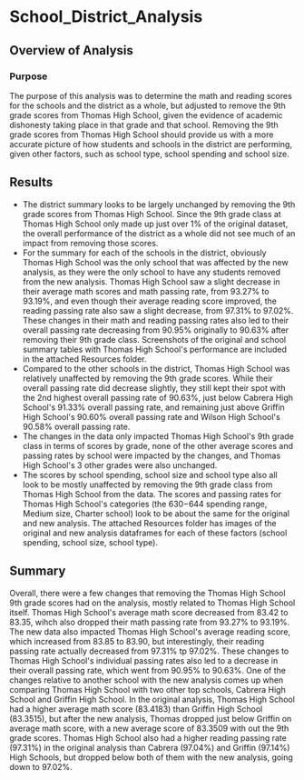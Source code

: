 # School_District_Analysis
## Overview of Analysis
### Purpose
The purpose of this analysis was to determine the math and reading scores for the schools and the district as a whole, but adjusted to remove the 9th grade scores from Thomas High School, given the evidence of academic dishonesty taking place in that grade and that school. Removing the 9th grade scores from Thomas High School should provide us with a more accurate picture of how students and schools in the district are performing, given other factors, such as school type, school spending and school size.
## Results
- The district summary looks to be largely unchanged by removing the 9th grade scores from Thomas High School. Since the 9th grade class at Thomas High School only made up just over 1% of the original dataset, the overall performance of the district as a whole did not see much of an impact from removing those scores.
- For the summary for each of the schools in the district, obviously Thomas High School was the only school that was affected by the new analysis, as they were the only school to have any students removed from the new analysis. Thomas High School saw a slight decrease in their average math scores and math passing rate, from 93.27% to 93.19%, and even though their average reading score improved, the reading passing rate also saw a slight decrease, from 97.31% to 97.02%. These changes in their math and reading passing rates also led to their overall passing rate decreasing from 90.95% originally to 90.63% after removing their 9th grade class. Screenshots of the original and school summary tables with Thomas High School's performance are included in the attached Resources folder.
- Compared to the other schools in the district, Thomas High School was relatively unaffected by removing the 9th grade scores. While their overall passing rate did decrease slightly, they still kept their spot with the 2nd highest overall passing rate of 90.63%, just below Cabrera High School's 91.33% overall passing rate, and remaining just above Griffin High School's 90.60% overall passing rate and Wilson High School's 90.58% overall passing rate.
- The changes in the data only impacted Thomas High School's 9th grade class in terms of scores by grade, none of the other average scores and passing rates by school were impacted by the changes, and Thomas High School's 3 other grades were also unchanged.
- The scores by school spending, school size and school type also all look to be mostly unaffected by removing the 9th grade class from Thomas High School from the data. The scores and passing rates for Thomas High School's categories (the $630-$644 spending range, Medium size, Charter school) look to be about the same for the original and new analysis. The attached Resources folder has images of the original and new analysis dataframes for each of these factors (school spending, school size, school type).
## Summary
Overall, there were a few changes that removing the Thomas High School 9th grade scores had on the analysis, mostly related to Thomas High School itself. Thomas High School's average math score decreased from 83.42 to 83.35, wihch also dropped their math passing rate from 93.27% to 93.19%. The new data also impacted Thomas High School's average reading score, which increased from 83.85 to 83.90, but interestingly, their reading passing rate actually decreased from 97.31% tp 97.02%. These changes to Thomas High School's individual passing rates also led to a decrease in their overall passing rate, which went from 90.95% to 90.63%.
One of the changes relative to another school with the new analysis comes up when comparing Thomas High School with two other top schools, Cabrera High School and Griffin High School. In the original analysis, Thomas High School had a higher average math score (83.4183) than Griffin High School (83.3515), but after the new analysis, Thomas dropped just below Griffin on average math score, with a new average score of 83.3509 with out the 9th grade scores.
Thomas High School also had a higher reading passing rate (97.31%) in the original analysis than Cabrera (97.04%) and Griffin (97.14%) High Schools, but dropped below both of them with the new analysis, going down to 97.02%.
